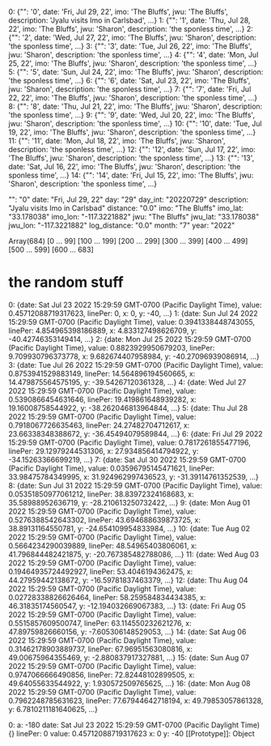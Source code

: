 0: {"": '0', date: 'Fri, Jul 29, 22', imo: 'The Bluffs', jwu: 'The Bluffs', description: 'Jyalu visits Imo in Carlsbad', …}
1: {"": '1', date: 'Thu, Jul 28, 22', imo: 'The Bluffs', jwu: 'Sharon', description: 'the sponless time', …}
2: {"": '2', date: 'Wed, Jul 27, 22', imo: 'The Bluffs', jwu: 'Sharon', description: 'the sponless time', …}
3: {"": '3', date: 'Tue, Jul 26, 22', imo: 'The Bluffs', jwu: 'Sharon', description: 'the sponless time', …}
4: {"": '4', date: 'Mon, Jul 25, 22', imo: 'The Bluffs', jwu: 'Sharon', description: 'the sponless time', …}
5: {"": '5', date: 'Sun, Jul 24, 22', imo: 'The Bluffs', jwu: 'Sharon', description: 'the sponless time', …}
6: {"": '6', date: 'Sat, Jul 23, 22', imo: 'The Bluffs', jwu: 'Sharon', description: 'the sponless time', …}
7: {"": '7', date: 'Fri, Jul 22, 22', imo: 'The Bluffs', jwu: 'Sharon', description: 'the sponless time', …}
8: {"": '8', date: 'Thu, Jul 21, 22', imo: 'The Bluffs', jwu: 'Sharon', description: 'the sponless time', …}
9: {"": '9', date: 'Wed, Jul 20, 22', imo: 'The Bluffs', jwu: 'Sharon', description: 'the sponless time', …}
10: {"": '10', date: 'Tue, Jul 19, 22', imo: 'The Bluffs', jwu: 'Sharon', description: 'the sponless time', …}
11: {"": '11', date: 'Mon, Jul 18, 22', imo: 'The Bluffs', jwu: 'Sharon', description: 'the sponless time', …}
12: {"": '12', date: 'Sun, Jul 17, 22', imo: 'The Bluffs', jwu: 'Sharon', description: 'the sponless time', …}
13: {"": '13', date: 'Sat, Jul 16, 22', imo: 'The Bluffs', jwu: 'Sharon', description: 'the sponless time', …}
14: {"": '14', date: 'Fri, Jul 15, 22', imo: 'The Bluffs', jwu: 'Sharon', description: 'the sponless time', …}





"": "0"
date: "Fri, Jul 29, 22"
day: "29"
day_int: "20220729"
description: "Jyalu visits Imo in Carlsbad"
distance: "0.0"
imo: "The Bluffs"
imo_lat: "33.178038"
imo_lon: "-117.3221882"
jwu: "The Bluffs"
jwu_lat: "33.178038"
jwu_lon: "-117.3221882"
log_distance: "0.0"
month: "7"
year: "2022"



Array(684)
[0 … 99]
[100 … 199]
[200 … 299]
[300 … 399]
[400 … 499]
[500 … 599]
[600 … 683]






# the random stuff


0: {date: Sat Jul 23 2022 15:29:59 GMT-0700 (Pacific Daylight Time), value: 0.45712088719317623, linePer: 0, x: 0, y: -40, …}
1: {date: Sun Jul 24 2022 15:29:59 GMT-0700 (Pacific Daylight Time), value: 0.3941338448743055, linePer: 4.854965398186889, x: 4.833127498626709, y: -40.42746353149414, …}
2: {date: Mon Jul 25 2022 15:29:59 GMT-0700 (Pacific Daylight Time), value: 0.8823929950679203, linePer: 9.709930796373778, x: 9.682674407958984, y: -40.27096939086914, …}
3: {date: Tue Jul 26 2022 15:29:59 GMT-0700 (Pacific Daylight Time), value: 0.8753941529883149, linePer: 14.564896194560665, x: 14.479875564575195, y: -39.54267120361328, …}
4: {date: Wed Jul 27 2022 15:29:59 GMT-0700 (Pacific Daylight Time), value: 0.5390866454631646, linePer: 19.419861648939282, x: 19.16008758544922, y: -38.262046813964844, …}
5: {date: Thu Jul 28 2022 15:29:59 GMT-0700 (Pacific Daylight Time), value: 0.7918067726635463, linePer: 24.27482704712617, x: 23.66338348388672, y: -36.45494079589844, …}
6: {date: Fri Jul 29 2022 15:29:59 GMT-0700 (Pacific Daylight Time), value: 0.7817261855477196, linePer: 29.12979244531306, x: 27.934856414794922, y: -34.15263366699219, …}
7: {date: Sat Jul 30 2022 15:29:59 GMT-0700 (Pacific Daylight Time), value: 0.03596795145471621, linePer: 33.98475784349995, x: 31.924962997436523, y: -31.39114761352539, …}
8: {date: Sun Jul 31 2022 15:29:59 GMT-0700 (Pacific Daylight Time), value: 0.05351850977061212, linePer: 38.83972324168683, x: 35.58988952636719, y: -28.210613250732422, …}
9: {date: Mon Aug 01 2022 15:29:59 GMT-0700 (Pacific Daylight Time), value: 0.5276388542643302, linePer: 43.694688639873725, x: 38.89131164550781, y: -24.654109954833984, …}
10: {date: Tue Aug 02 2022 15:29:59 GMT-0700 (Pacific Daylight Time), value: 0.5664234290039889, linePer: 48.54965403806061, x: 41.796844482421875, y: -20.767385482788086, …}
11: {date: Wed Aug 03 2022 15:29:59 GMT-0700 (Pacific Daylight Time), value: 0.19464935724492927, linePer: 53.4046194362475, x: 44.27959442138672, y: -16.59781837463379, …}
12: {date: Thu Aug 04 2022 15:29:59 GMT-0700 (Pacific Daylight Time), value: 0.02728338826626464, linePer: 58.259584834434385, x: 46.31835174560547, y: -12.194032669067383, …}
13: {date: Fri Aug 05 2022 15:29:59 GMT-0700 (Pacific Daylight Time), value: 0.5515857609500747, linePer: 63.114550232621276, x: 47.89759826660156, y: -7.605306148529053, …}
14: {date: Sat Aug 06 2022 15:29:59 GMT-0700 (Pacific Daylight Time), value: 0.31462178903889737, linePer: 67.96951563080816, x: 49.00675964355469, y: -2.880837917327881, …}
15: {date: Sun Aug 07 2022 15:29:59 GMT-0700 (Pacific Daylight Time), value: 0.9747066666490856, linePer: 72.82448102899505, x: 49.64055633544922, y: 1.930572509765625, …}
16: {date: Mon Aug 08 2022 15:29:59 GMT-0700 (Pacific Daylight Time), value: 0.7962248785631623, linePer: 77.67944642718194, x: 49.79853057861328, y: 6.7810211181640625, …}



0:
a: -180
date: Sat Jul 23 2022 15:29:59 GMT-0700 (Pacific Daylight Time) {}
linePer: 0
value: 0.45712088719317623
x: 0
y: -40
[[Prototype]]: Object
